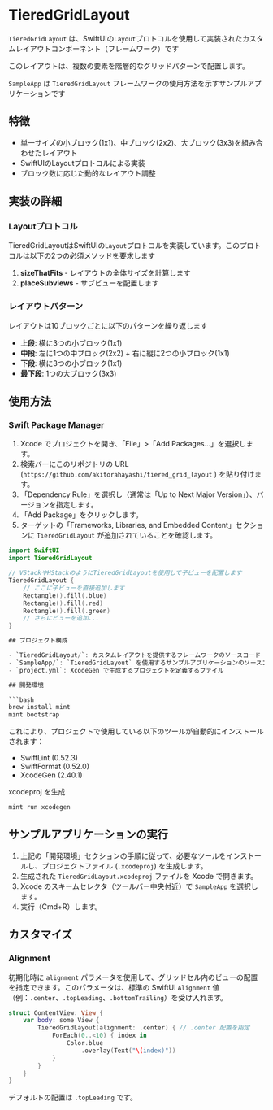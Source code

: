 # TieredGridLayout

`TieredGridLayout` は、SwiftUIの`Layout`プロトコルを使用して実装されたカスタムレイアウトコンポーネント（フレームワーク）です

このレイアウトは、複数の要素を階層的なグリッドパターンで配置します。

`SampleApp` は `TieredGridLayout` フレームワークの使用方法を示すサンプルアプリケーションです

## 特徴

- 単一サイズの小ブロック(1x1)、中ブロック(2x2)、大ブロック(3x3)を組み合わせたレイアウト
- SwiftUIのLayoutプロトコルによる実装
- ブロック数に応じた動的なレイアウト調整

## 実装の詳細

### Layoutプロトコル

TieredGridLayoutはSwiftUIの`Layout`プロトコルを実装しています。このプロトコルは以下の2つの必須メソッドを要求します

1. **sizeThatFits** - レイアウトの全体サイズを計算します
2. **placeSubviews** - サブビューを配置します

### レイアウトパターン

レイアウトは10ブロックごとに以下のパターンを繰り返します

- **上段**: 横に3つの小ブロック(1x1)
- **中段**: 左に1つの中ブロック(2x2) + 右に縦に2つの小ブロック(1x1)
- **下段**: 横に3つの小ブロック(1x1)
- **最下段**: 1つの大ブロック(3x3)

## 使用方法

### Swift Package Manager

1. Xcode でプロジェクトを開き、「File」>「Add Packages...」を選択します。
2. 検索バーにこのリポジトリの URL (`https://github.com/akitorahayashi/tiered_grid_layout` ) を貼り付けます。
3. 「Dependency Rule」を選択し（通常は「Up to Next Major Version」）、バージョンを指定します。
4. 「Add Package」をクリックします。
5. ターゲットの「Frameworks, Libraries, and Embedded Content」セクションに `TieredGridLayout` が追加されていることを確認します。

```swift
import SwiftUI
import TieredGridLayout

// VStackやHStackのようにTieredGridLayoutを使用して子ビューを配置します
TieredGridLayout {
    // ここに子ビューを直接追加します
    Rectangle().fill(.blue)
    Rectangle().fill(.red)
    Rectangle().fill(.green)
    // さらにビューを追加...
}

## プロジェクト構成

- `TieredGridLayout/`: カスタムレイアウトを提供するフレームワークのソースコード
- `SampleApp/`: `TieredGridLayout` を使用するサンプルアプリケーションのソースコード
- `project.yml`: XcodeGen で生成するプロジェクトを定義するファイル

## 開発環境

```bash
brew install mint
mint bootstrap
```

これにより、プロジェクトで使用している以下のツールが自動的にインストールされます：
- SwiftLint (0.52.3)
- SwiftFormat (0.52.0)
- XcodeGen (2.40.1)

xcodeproj を生成
```bash
mint run xcodegen
```
## サンプルアプリケーションの実行

1. 上記の「開発環境」セクションの手順に従って、必要なツールをインストールし、プロジェクトファイル (`.xcodeproj`) を生成します。
2. 生成された `TieredGridLayout.xcodeproj` ファイルを Xcode で開きます。
3. Xcode のスキームセレクタ（ツールバー中央付近）で `SampleApp` を選択します。
4. 実行（Cmd+R）します。

## カスタマイズ

### Alignment

初期化時に `alignment` パラメータを使用して、グリッドセル内のビューの配置を指定できます。このパラメータは、標準の SwiftUI `Alignment` 値（例：`.center`、`.topLeading`、`.bottomTrailing`）を受け入れます。

```swift
struct ContentView: View {
    var body: some View {
        TieredGridLayout(alignment: .center) { // .center 配置を指定
            ForEach(0..<10) { index in
                Color.blue
                    .overlay(Text("\(index)"))
            }
        }
    }
}
```

デフォルトの配置は `.topLeading` です。

